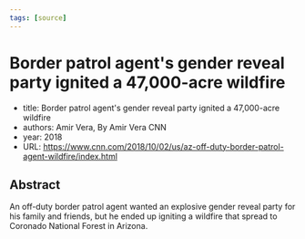 ```yaml
---
tags: [source]
---
```


# Border patrol agent&#x27;s gender reveal party ignited a 47,000-acre wildfire

- title: Border patrol agent&#x27;s gender reveal party ignited a 47,000-acre wildfire
- authors: Amir Vera, By Amir Vera CNN
- year: 2018
- URL: https://www.cnn.com/2018/10/02/us/az-off-duty-border-patrol-agent-wildfire/index.html

## Abstract
An off-duty border patrol agent wanted an explosive gender reveal party for his family and friends, but he ended up igniting a wildfire that spread to Coronado National Forest in Arizona.
